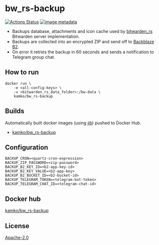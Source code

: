 # bw_rs-backup
[![Actions Status](https://github.com/kamko/bw_rs-backup/workflows/docker%20build/badge.svg)](https://github.com/kamko/bw_rs-backup/actions "docker build status badge")
[![image metadata](https://images.microbadger.com/badges/image/kamko/bw_rs-backup.svg)](https://microbadger.com/images/kamko/bw_rs-backup "kamko/bw_rs-backup image metadata")

- Backups database, attachments and icon cache used by [bitwarden_rs](https://github.com/dani-garcia/bitwarden_rs) Bitwarden server implementation.
- Backups are collected into an encrypted ZIP and send off to [Backblaze B2](https://www.backblaze.com/b2/cloud-storage.html).
- On error it retries the backup in 60 seconds and sends a notification to Telegram group chat.

## How to run
```
docker run \
    -e <all-config-keys> \
    -v <bitwarden_rs_data_folder>:/bw-data \
    kamko/bw_rs-backup
```

## Builds
Automatically built docker images (using [jib](https://github.com/GoogleContainerTools/jib/)) pushed to Docker Hub.

- [kamko/bw_rs-backup](https://hub.docker.com/r/kamko/bw_rs-backup)

## Configuration
```
BACKUP_CRON=<quartz-cron-expression>
BACKUP_ZIP_PASSWORD=<zip-password>
BACKUP_B2_KEY_ID=<b2-app-key-id>
BACKUP_B2_KEY_VALUE=<b2-app-key>
BACKUP_B2_BUCKET_ID=<b2-bucket-id>
BACKUP_TELEGRAM_TOKEN=<telegram-bot-token>
BACKUP_TELEGRAM_CHAT_ID=<telegram-chat-id>
```

## Docker hub
[kamko/bw_rs-backup](https://hub.docker.com/r/kamko/bw_rs-backup)

## License
[Apache-2.0](LICENSE)
